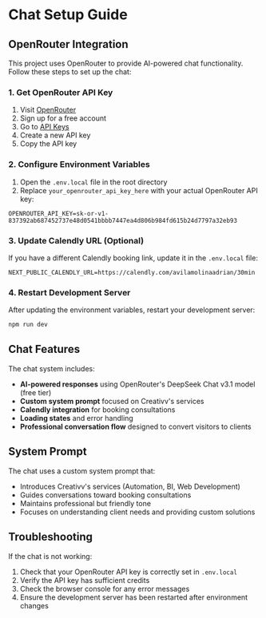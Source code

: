 # Chat Setup Guide

## OpenRouter Integration

This project uses OpenRouter to provide AI-powered chat functionality. Follow these steps to set up the chat:

### 1. Get OpenRouter API Key

1. Visit [OpenRouter](https://openrouter.ai/)
2. Sign up for a free account
3. Go to [API Keys](https://openrouter.ai/keys)
4. Create a new API key
5. Copy the API key

### 2. Configure Environment Variables

1. Open the `.env.local` file in the root directory
2. Replace `your_openrouter_api_key_here` with your actual OpenRouter API key:

```env
OPENROUTER_API_KEY=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
```

### 3. Update Calendly URL (Optional)

If you have a different Calendly booking link, update it in the `.env.local` file:

```env
NEXT_PUBLIC_CALENDLY_URL=https://calendly.com/avilamolinaadrian/30min
```

### 4. Restart Development Server

After updating the environment variables, restart your development server:

```bash
npm run dev
```

## Chat Features

The chat system includes:

- **AI-powered responses** using OpenRouter's DeepSeek Chat v3.1 model (free tier)
- **Custom system prompt** focused on Creativv's services
- **Calendly integration** for booking consultations
- **Loading states** and error handling
- **Professional conversation flow** designed to convert visitors to clients

## System Prompt

The chat uses a custom system prompt that:
- Introduces Creativv's services (Automation, BI, Web Development)
- Guides conversations toward booking consultations
- Maintains professional but friendly tone
- Focuses on understanding client needs and providing custom solutions

## Troubleshooting

If the chat is not working:

1. Check that your OpenRouter API key is correctly set in `.env.local`
2. Verify the API key has sufficient credits
3. Check the browser console for any error messages
4. Ensure the development server has been restarted after environment changes
